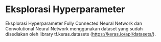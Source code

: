 # Eksplorasi Hyperparameter

Eksplorasi Hyperparameter Fully Connected Neural Network dan Convolutional Neural Network menggunakan dataset yang sudah disediakan oleh library tf.keras.datasets (https://keras.io/api/datasets/).
